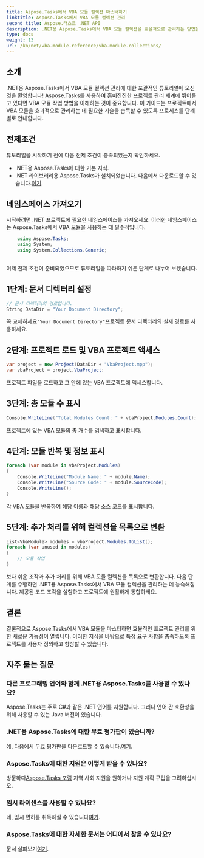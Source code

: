 ```yaml
---
title: Aspose.Tasks에서 VBA 모듈 컬렉션 마스터하기
linktitle: Aspose.Tasks에서 VBA 모듈 컬렉션 관리
second_title: Aspose.태스크 .NET API
description: .NET용 Aspose.Tasks에서 VBA 모듈 컬렉션을 효율적으로 관리하는 방법을 알아보세요. 프로젝트에 원활하게 통합하기 위한 단계별 가이드입니다.
type: docs
weight: 13
url: /ko/net/vba-module-reference/vba-module-collections/
---
```

## 소개
.NET용 Aspose.Tasks에서 VBA 모듈 컬렉션 관리에 대한 포괄적인 튜토리얼에 오신 것을 환영합니다! Aspose.Tasks를 사용하여 흥미진진한 프로젝트 관리 세계에 뛰어들고 있다면 VBA 모듈 작업 방법을 이해하는 것이 중요합니다. 이 가이드는 프로젝트에서 VBA 모듈을 효과적으로 관리하는 데 필요한 기술을 습득할 수 있도록 프로세스를 단계별로 안내합니다.
## 전제조건
튜토리얼을 시작하기 전에 다음 전제 조건이 충족되었는지 확인하세요.
- .NET용 Aspose.Tasks에 대한 기본 지식.
-  .NET 라이브러리용 Aspose.Tasks가 설치되었습니다. 다음에서 다운로드할 수 있습니다.[여기](https://releases.aspose.com/tasks/net/).
## 네임스페이스 가져오기
시작하려면 .NET 프로젝트에 필요한 네임스페이스를 가져오세요. 이러한 네임스페이스는 Aspose.Tasks에서 VBA 모듈을 사용하는 데 필수적입니다.
```csharp
    using Aspose.Tasks;
    using System;
    using System.Collections.Generic;
    
```
이제 전제 조건이 준비되었으므로 튜토리얼을 따라하기 쉬운 단계로 나누어 보겠습니다.
## 1단계: 문서 디렉터리 설정
```csharp
// 문서 디렉터리의 경로입니다.
String DataDir = "Your Document Directory";
```
 꼭 교체하세요`"Your Document Directory"`프로젝트 문서 디렉터리의 실제 경로를 사용하세요.
## 2단계: 프로젝트 로드 및 VBA 프로젝트 액세스
```csharp
var project = new Project(DataDir + "VbaProject.mpp");
var vbaProject = project.VbaProject;
```
프로젝트 파일을 로드하고 그 안에 있는 VBA 프로젝트에 액세스합니다.
## 3단계: 총 모듈 수 표시
```csharp
Console.WriteLine("Total Modules Count: " + vbaProject.Modules.Count);
```
프로젝트에 있는 VBA 모듈의 총 개수를 검색하고 표시합니다.
## 4단계: 모듈 반복 및 정보 표시
```csharp
foreach (var module in vbaProject.Modules)
{
    Console.WriteLine("Module Name: " + module.Name);
    Console.WriteLine("Source Code: " + module.SourceCode);
    Console.WriteLine();
}
```
각 VBA 모듈을 반복하여 해당 이름과 해당 소스 코드를 표시합니다.
## 5단계: 추가 처리를 위해 컬렉션을 목록으로 변환
```csharp
List<VbaModule> modules = vbaProject.Modules.ToList();
foreach (var unused in modules)
{
    // 모듈 작업
}
```
보다 쉬운 조작과 추가 처리를 위해 VBA 모듈 컬렉션을 목록으로 변환합니다.
다음 단계를 수행하면 .NET용 Aspose.Tasks에서 VBA 모듈 컬렉션을 관리하는 데 능숙해집니다. 제공된 코드 조각을 실험하고 프로젝트에 원활하게 통합하세요.
## 결론
결론적으로 Aspose.Tasks에서 VBA 모듈을 마스터하면 효율적인 프로젝트 관리를 위한 새로운 가능성이 열립니다. 이러한 지식을 바탕으로 특정 요구 사항을 충족하도록 프로젝트를 사용자 정의하고 향상할 수 있습니다.
## 자주 묻는 질문
### 다른 프로그래밍 언어와 함께 .NET용 Aspose.Tasks를 사용할 수 있나요?
Aspose.Tasks는 주로 C#과 같은 .NET 언어를 지원합니다. 그러나 언어 간 호환성을 위해 사용할 수 있는 Java 버전이 있습니다.
### .NET용 Aspose.Tasks에 대한 무료 평가판이 있습니까?
 예, 다음에서 무료 평가판을 다운로드할 수 있습니다.[여기](https://releases.aspose.com/).
### Aspose.Tasks에 대한 지원은 어떻게 받을 수 있나요?
 방문하다[Aspose.Tasks 포럼](https://forum.aspose.com/c/tasks/15) 지역 사회 지원을 원하거나 지원 계획 구입을 고려하십시오.
### 임시 라이센스를 사용할 수 있나요?
 네, 임시 면허를 취득하실 수 있습니다[여기](https://purchase.aspose.com/temporary-license/).
### Aspose.Tasks에 대한 자세한 문서는 어디에서 찾을 수 있나요?
 문서 살펴보기[여기](https://reference.aspose.com/tasks/net/).